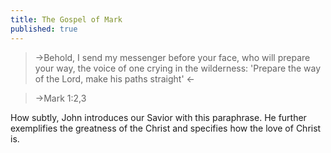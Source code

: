```yaml
---
title: The Gospel of Mark
published: true
---
```



> ->Behold, I send my messenger before your face, who will prepare your way, the voice of one crying in the wilderness: 'Prepare the way of the Lord, make his paths straight' <-

> ->Mark 1:2,3

How subtly, John introduces our Savior with this paraphrase. He further exemplifies the greatness of the Christ and specifies how the love of Christ is.
